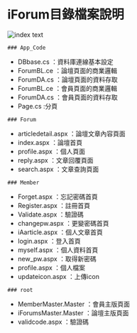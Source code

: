 # iForum目錄檔案說明

![index text](https://saii2003.github.io/Introduction/intro_forum/image/1.jpg)

<pre><code>### App_Code</code></pre>
- DBbase.cs ：資料庫連線基本設定
- ForumBL.ce ：論壇頁面的商業邏輯
- ForumDA.cs ：論壇頁面的資料存取
- ForumBL.ce ：會員頁面的商業邏輯
- ForumDA.cs ：會員頁面的資料存取
- Page.cs :分頁

<pre><code>### Forum</code></pre>
- articledetail.aspx ：論壇文章內容頁面
- index.aspx ：論壇首頁
- profile.aspx ：個人頁面
- reply.aspx ：文章回覆頁面
- search.aspx ：文章查詢頁面

<pre><code>### Member</code></pre>
- Forget.aspx ：忘記密碼首頁
- Register.aspx ：註冊首頁
- Validate.aspx ：驗證碼
- changepw.aspx ：更變密碼首頁
- iAarticle.aspx ：個人文章首頁
- login.aspx ：登入首頁
- myself.aspx ：個人資料首頁
- new_pw.aspx ：取得新密碼
- profile.aspx ：個人檔案
- updateicon.aspx ：上傳icon

<pre><code>### root</code></pre>
- MemberMaster.Master ：會員主版頁面
- iForumsMaster.Master ：論壇主版頁面
- validcode.aspx ：驗證碼
